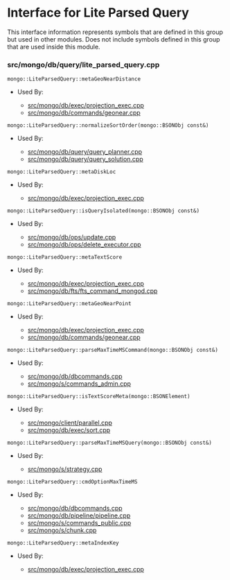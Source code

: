 
# Interface for Lite Parsed Query
This interface information represents symbols that are defined in this group but used in other modules.  Does not include symbols defined in this group that are used inside this module.

### src/mongo/db/query/lite\_parsed\_query.cpp

<div></div>

    mongo::LiteParsedQuery::metaGeoNearDistance

- Used By:

    - [src/mongo/db/exec/projection\_exec.cpp](../../../../core\_query\_system/query\_execution)
    - [src/mongo/db/commands/geonear.cpp](../../../../query\_and\_operation\_handling/database\_commands)

<div></div>

    mongo::LiteParsedQuery::normalizeSortOrder(mongo::BSONObj const&)

- Used By:

    - [src/mongo/db/query/query\_planner.cpp](../../../../core\_query\_system/query\_planner)
    - [src/mongo/db/query/query\_solution.cpp](../../../../core\_query\_system/query\_planner)

<div></div>

    mongo::LiteParsedQuery::metaDiskLoc

- Used By:

    - [src/mongo/db/exec/projection\_exec.cpp](../../../../core\_query\_system/query\_execution)

<div></div>

    mongo::LiteParsedQuery::isQueryIsolated(mongo::BSONObj const&)

- Used By:

    - [src/mongo/db/ops/update.cpp](../../../../core\_query\_system/update\_system)
    - [src/mongo/db/ops/delete\_executor.cpp](../../../../core\_query\_system/delete\_operations)

<div></div>

    mongo::LiteParsedQuery::metaTextScore

- Used By:

    - [src/mongo/db/exec/projection\_exec.cpp](../../../../core\_query\_system/query\_execution)
    - [src/mongo/db/fts/fts\_command\_mongod.cpp](../../../../core\_query\_system/full\_text\_search\_module)

<div></div>

    mongo::LiteParsedQuery::metaGeoNearPoint

- Used By:

    - [src/mongo/db/exec/projection\_exec.cpp](../../../../core\_query\_system/query\_execution)
    - [src/mongo/db/commands/geonear.cpp](../../../../query\_and\_operation\_handling/database\_commands)

<div></div>

    mongo::LiteParsedQuery::parseMaxTimeMSCommand(mongo::BSONObj const&)

- Used By:

    - [src/mongo/db/dbcommands.cpp](../../../../query\_and\_operation\_handling/database\_commands)
    - [src/mongo/s/commands\_admin.cpp](../../../../sharding/mongos\_commands)

<div></div>

    mongo::LiteParsedQuery::isTextScoreMeta(mongo::BSONElement)

- Used By:

    - [src/mongo/client/parallel.cpp](../../../../sharding/routing)
    - [src/mongo/db/exec/sort.cpp](../../../../core\_query\_system/query\_execution)

<div></div>

    mongo::LiteParsedQuery::parseMaxTimeMSQuery(mongo::BSONObj const&)

- Used By:

    - [src/mongo/s/strategy.cpp](../../../../network/network\_core)

<div></div>

    mongo::LiteParsedQuery::cmdOptionMaxTimeMS

- Used By:

    - [src/mongo/db/dbcommands.cpp](../../../../query\_and\_operation\_handling/database\_commands)
    - [src/mongo/db/pipeline/pipeline.cpp](../../../../core\_query\_system/aggregation\_framework)
    - [src/mongo/s/commands\_public.cpp](../../../../sharding/mongos\_commands)
    - [src/mongo/s/chunk.cpp](../../../../sharding/chunk\_management)

<div></div>

    mongo::LiteParsedQuery::metaIndexKey

- Used By:

    - [src/mongo/db/exec/projection\_exec.cpp](../../../../core\_query\_system/query\_execution)
